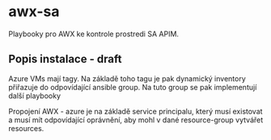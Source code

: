# awx-sa

Playbooky pro AWX ke kontrole prostredi SA APIM.


## Popis instalace - draft

Azure VMs mají tagy. Na základě toho tagu je pak dynamický inventory přiřazuje
do odpovídající ansible group. Na tuto group se pak implementují další playbooky

Propojení AWX - azure je na základě service principalu, který musí existovat a
musí mít odpovídající oprávnění, aby mohl v dané resource-group vytvářet
resources. 



